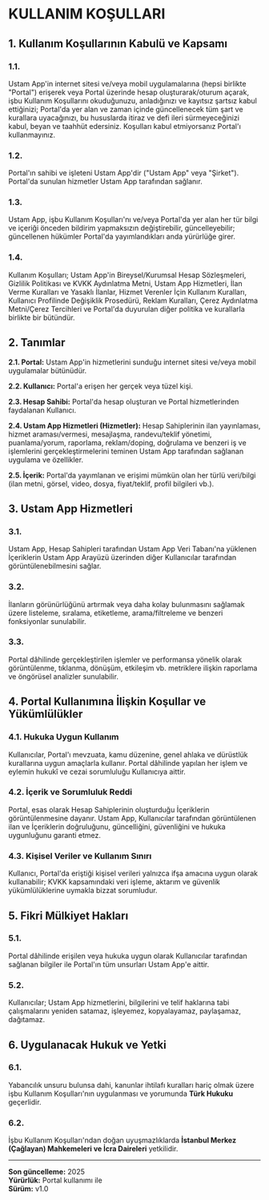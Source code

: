 # KULLANIM KOŞULLARI

## 1. Kullanım Koşullarının Kabulü ve Kapsamı

### 1.1. 
Ustam App'in internet sitesi ve/veya mobil uygulamalarına (hepsi birlikte "Portal") erişerek veya Portal üzerinde hesap oluşturarak/oturum açarak, işbu Kullanım Koşullarını okuduğunuzu, anladığınızı ve kayıtsız şartsız kabul ettiğinizi; Portal'da yer alan ve zaman içinde güncellenecek tüm şart ve kurallara uyacağınızı, bu hususlarda itiraz ve defi ileri sürmeyeceğinizi kabul, beyan ve taahhüt edersiniz. Koşulları kabul etmiyorsanız Portal'ı kullanmayınız.

### 1.2. 
Portal'ın sahibi ve işleteni Ustam App'dir ("Ustam App" veya "Şirket"). Portal'da sunulan hizmetler Ustam App tarafından sağlanır.

### 1.3. 
Ustam App, işbu Kullanım Koşulları'nı ve/veya Portal'da yer alan her tür bilgi ve içeriği önceden bildirim yapmaksızın değiştirebilir, güncelleyebilir; güncellenen hükümler Portal'da yayımlandıkları anda yürürlüğe girer.

### 1.4. 
Kullanım Koşulları; Ustam App'in Bireysel/Kurumsal Hesap Sözleşmeleri, Gizlilik Politikası ve KVKK Aydınlatma Metni, Ustam App Hizmetleri, İlan Verme Kuralları ve Yasaklı İlanlar, Hizmet Verenler İçin Kullanım Kuralları, Kullanıcı Profilinde Değişiklik Prosedürü, Reklam Kuralları, Çerez Aydınlatma Metni/Çerez Tercihleri ve Portal'da duyurulan diğer politika ve kurallarla birlikte bir bütündür.

## 2. Tanımlar

**2.1. Portal:** Ustam App'in hizmetlerini sunduğu internet sitesi ve/veya mobil uygulamalar bütünüdür.

**2.2. Kullanıcı:** Portal'a erişen her gerçek veya tüzel kişi.

**2.3. Hesap Sahibi:** Portal'da hesap oluşturan ve Portal hizmetlerinden faydalanan Kullanıcı.

**2.4. Ustam App Hizmetleri (Hizmetler):** Hesap Sahiplerinin ilan yayınlaması, hizmet araması/vermesi, mesajlaşma, randevu/teklif yönetimi, puanlama/yorum, raporlama, reklam/doping, doğrulama ve benzeri iş ve işlemlerini gerçekleştirmelerini teminen Ustam App tarafından sağlanan uygulama ve özellikler.

**2.5. İçerik:** Portal'da yayımlanan ve erişimi mümkün olan her türlü veri/bilgi (ilan metni, görsel, video, dosya, fiyat/teklif, profil bilgileri vb.).

## 3. Ustam App Hizmetleri

### 3.1. 
Ustam App, Hesap Sahipleri tarafından Ustam App Veri Tabanı'na yüklenen İçeriklerin Ustam App Arayüzü üzerinden diğer Kullanıcılar tarafından görüntülenebilmesini sağlar.

### 3.2. 
İlanların görünürlüğünü artırmak veya daha kolay bulunmasını sağlamak üzere listeleme, sıralama, etiketleme, arama/filtreleme ve benzeri fonksiyonlar sunulabilir.

### 3.3. 
Portal dâhilinde gerçekleştirilen işlemler ve performansa yönelik olarak görüntülenme, tıklanma, dönüşüm, etkileşim vb. metriklere ilişkin raporlama ve öngörüsel analizler sunulabilir.

## 4. Portal Kullanımına İlişkin Koşullar ve Yükümlülükler

### 4.1. Hukuka Uygun Kullanım
Kullanıcılar, Portal'ı mevzuata, kamu düzenine, genel ahlaka ve dürüstlük kurallarına uygun amaçlarla kullanır. Portal dâhilinde yapılan her işlem ve eylemin hukukî ve cezai sorumluluğu Kullanıcıya aittir.

### 4.2. İçerik ve Sorumluluk Reddi
Portal, esas olarak Hesap Sahiplerinin oluşturduğu İçeriklerin görüntülenmesine dayanır. Ustam App, Kullanıcılar tarafından görüntülenen ilan ve İçeriklerin doğruluğunu, güncelliğini, güvenliğini ve hukuka uygunluğunu garanti etmez.

### 4.3. Kişisel Veriler ve Kullanım Sınırı
Kullanıcı, Portal'da eriştiği kişisel verileri yalnızca ifşa amacına uygun olarak kullanabilir; KVKK kapsamındaki veri işleme, aktarım ve güvenlik yükümlülüklerine uymakla bizzat sorumludur.

## 5. Fikri Mülkiyet Hakları

### 5.1. 
Portal dâhilinde erişilen veya hukuka uygun olarak Kullanıcılar tarafından sağlanan bilgiler ile Portal'ın tüm unsurları Ustam App'e aittir.

### 5.2. 
Kullanıcılar; Ustam App hizmetlerini, bilgilerini ve telif haklarına tabi çalışmalarını yeniden satamaz, işleyemez, kopyalayamaz, paylaşamaz, dağıtamaz.

## 6. Uygulanacak Hukuk ve Yetki

### 6.1. 
Yabancılık unsuru bulunsa dahi, kanunlar ihtilafı kuralları hariç olmak üzere işbu Kullanım Koşulları'nın uygulanması ve yorumunda **Türk Hukuku** geçerlidir.

### 6.2. 
İşbu Kullanım Koşulları'ndan doğan uyuşmazlıklarda **İstanbul Merkez (Çağlayan) Mahkemeleri ve İcra Daireleri** yetkilidir.

---

**Son güncelleme:** 2025  
**Yürürlük:** Portal kullanımı ile  
**Sürüm:** v1.0